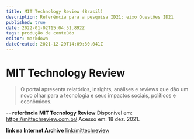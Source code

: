 ```yaml
---
title: MIT Technology Review (Brasil)
description: Referência para a pesquisa ID21: eixo Questões ID21
published: true
date: 2022-01-02T15:04:51.892Z
tags: produção de conteúdo
editor: markdown
dateCreated: 2021-12-29T14:09:30.041Z
---
```


# MIT Technology Review 
> O portal apresenta relatórios, insights, análises e reviews que dão um novo olhar para a tecnologia e seus impactos sociais, políticos e econômicos. 

--
**referência**
**MIT Tecnology Review** Disponível em: https://mittechreview.com.br/ Acesso em: 18 dez. 2021.

**link na Internet Archive**
[link/mittechreview](https://web.archive.org/web/20211226195831/https://mittechreview.com.br/)